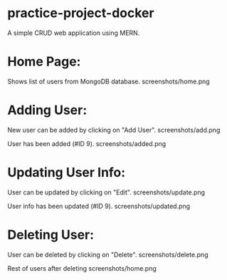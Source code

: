 # practice-project-docker
A simple CRUD web application using MERN.

# Home Page:
Shows list of users from MongoDB database.
screenshots/home.png

# Adding User:
New user can be added by clicking on "Add User".
screenshots/add.png

User has been added (#ID 9).
screenshots/added.png

# Updating User Info:
User can be updated by clicking on "Edit".
screenshots/update.png

User info has been updated (#ID 9).
screenshots/updated.png

# Deleting User:
User can be deleted by clicking on "Delete".
screenshots/delete.png

Rest of users after deleting
screenshots/home.png

